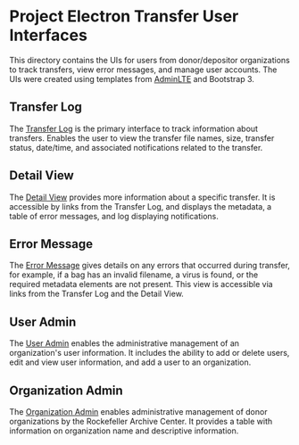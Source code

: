 # Project Electron Transfer User Interfaces

This directory contains the UIs for users from donor/depositor organizations to track transfers, view error messages, and manage user accounts. The UIs were created using templates from [AdminLTE](https://adminlte.io/) and Bootstrap 3.

## Transfer Log
The [Transfer Log](AdminLTE-2.3.11/transfer_log.html)  is the primary interface to track information about transfers. Enables the user to view the transfer file names, size, transfer status, date/time, and associated notifications related to the transfer.

## Detail View
The [Detail View](AdminLTE-2.3.11/detail_view.html) provides more information about a specific transfer. It is accessible by links from the Transfer Log, and displays the metadata, a table of error messages, and log displaying notifications.

## Error Message
The [Error Message](AdminLTE-2.3.11/error_message) gives details on any errors that occurred during transfer, for example, if a bag has an invalid filename, a virus is found, or the required metadata elements are not present. This view is accessible via links from the Transfer Log and the Detail View.

## User Admin
The [User Admin](AdminLTE-2.3.11/user_admin) enables the administrative management of an organization's user information. It includes the ability to add or delete users, edit and view user information, and add a user to an organization.

## Organization Admin
The [Organization Admin](AdminLTE-2.3.11/org_admin) enables administrative management of donor organizations by the Rockefeller Archive Center. It provides a table with information on organization name and descriptive information.
